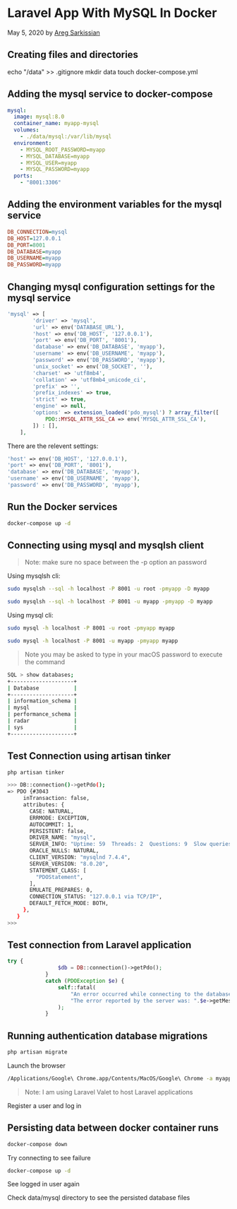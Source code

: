 # Laravel App With MySQL In Docker

May 5, 2020 by [Areg Sarkissian](https://aregsar.com/about)

## Creating files and directories

echo "/data" >> .gitignore
mkdir data
touch docker-compose.yml

## Adding the mysql service to docker-compose

```yaml
mysql:
  image: mysql:8.0
  container_name: myapp-mysql
  volumes:
    - ./data/mysql:/var/lib/mysql
  environment:
    - MYSQL_ROOT_PASSWORD=myapp
    - MYSQL_DATABASE=myapp
    - MYSQL_USER=myapp
    - MYSQL_PASSWORD=myapp
  ports:
    - "8001:3306"
```

## Adding the environment variables for the mysql service

```ini
DB_CONNECTION=mysql
DB_HOST=127.0.0.1
DB_PORT=8001
DB_DATABASE=myapp
DB_USERNAME=myapp
DB_PASSWORD=myapp
```

## Changing mysql configuration settings for the mysql service

```php
'mysql' => [
        'driver' => 'mysql',
        'url' => env('DATABASE_URL'),
        'host' => env('DB_HOST', '127.0.0.1'),
        'port' => env('DB_PORT', '8001'),
        'database' => env('DB_DATABASE', 'myapp'),
        'username' => env('DB_USERNAME', 'myapp'),
        'password' => env('DB_PASSWORD', 'myapp'),
        'unix_socket' => env('DB_SOCKET', ''),
        'charset' => 'utf8mb4',
        'collation' => 'utf8mb4_unicode_ci',
        'prefix' => '',
        'prefix_indexes' => true,
        'strict' => true,
        'engine' => null,
        'options' => extension_loaded('pdo_mysql') ? array_filter([
            PDO::MYSQL_ATTR_SSL_CA => env('MYSQL_ATTR_SSL_CA'),
        ]) : [],
    ],
```

There are the relevent settings:

```php
'host' => env('DB_HOST', '127.0.0.1'),
'port' => env('DB_PORT', '8001'),
'database' => env('DB_DATABASE', 'myapp'),
'username' => env('DB_USERNAME', 'myapp'),
'password' => env('DB_PASSWORD', 'myapp'),
```

## Run the Docker services

```bash
docker-compose up -d
```

## Connecting using mysql and mysqlsh client

> Note: make sure no space between the -p option an password

Using mysqlsh cli:

```bash
sudo mysqlsh --sql -h localhost -P 8001 -u root -pmyapp -D myapp
```

```bash
sudo mysqlsh --sql -h localhost -P 8001 -u myapp -pmyapp -D myapp
```

Using mysql cli:

```bash
sudo mysql -h localhost -P 8001 -u root -pmyapp myapp
```

```bash
sudo mysql -h localhost -P 8001 -u myapp -pmyapp myapp
```

> Note you may be asked to type in your macOS password to execute the command

```bash
SQL > show databases;
+--------------------+
| Database           |
+--------------------+
| information_schema |
| mysql              |
| performance_schema |
| radar              |
| sys                |
+--------------------+
```

## Test Connection using artisan tinker

```bash
php artisan tinker
```

```bash
>>> DB::connection()->getPdo();
=> PDO {#3043
     inTransaction: false,
     attributes: {
       CASE: NATURAL,
       ERRMODE: EXCEPTION,
       AUTOCOMMIT: 1,
       PERSISTENT: false,
       DRIVER_NAME: "mysql",
       SERVER_INFO: "Uptime: 59  Threads: 2  Questions: 9  Slow queries: 0  Opens: 116  Flush tables: 3  Open tables: 37  Queries per second avg: 0.152",
       ORACLE_NULLS: NATURAL,
       CLIENT_VERSION: "mysqlnd 7.4.4",
       SERVER_VERSION: "8.0.20",
       STATEMENT_CLASS: [
         "PDOStatement",
       ],
       EMULATE_PREPARES: 0,
       CONNECTION_STATUS: "127.0.0.1 via TCP/IP",
       DEFAULT_FETCH_MODE: BOTH,
     },
   }
>>>
```

## Test connection from Laravel application

```php
try {
                $db = DB::connection()->getPdo();
            }
            catch (PDOException $e) {
                self::fatal(
                    "An error occurred while connecting to the database. ".
                    "The error reported by the server was: ".$e->getMessage()
                );
            }
```

## Running authentication database migrations

```bash
php artisan migrate
```

Launch the browser

```bash
/Applications/Google\ Chrome.app/Contents/MacOS/Google\ Chrome -a myapp.test
```

> Note: I am using Laravel Valet to host Laravel applications

Register a user and log in

## Persisting data between docker container runs

```bash
docker-compose down
```

Try connecting to see failure

```bash
docker-compose up -d
```

See logged in user again

Check data/mysql directory to see the persisted database files

